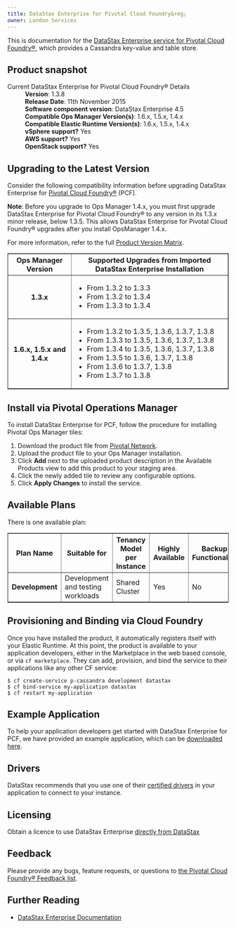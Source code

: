 ```yaml
---
title: DataStax Enterprise for Pivotal Cloud Foundry&reg;
owner: London Services
---
```


This is documentation for the [DataStax Enterprise service for Pivotal Cloud Foundry&reg;](https://network.pivotal.io/products/p-cassandra), which provides a Cassandra key-value and table store.

## Product snapshot

<dl>
<dt>Current DataStax Enterprise for Pivotal Cloud Foundry&reg; Details</dt>
<dd><strong>Version</strong>: 1.3.8 </dd>
<dd><strong>Release Date</strong>: 11th November 2015</dd>
<dd><strong>Software component version</strong>: DataStax Enterprise 4.5</dd>
<dd><strong>Compatible Ops Manager Version(s)</strong>: 1.6.x, 1.5.x, 1.4.x</dd>
<dd><strong>Compatible Elastic Runtime Version(s)</strong>: 1.6.x, 1.5.x, 1.4.x</dd>
<dd><strong>vSphere support?</strong> Yes</dd>
<dd><strong>AWS support?</strong> Yes</dd>
<dd><strong>OpenStack support?</strong> Yes</dd>
</dl>

## Upgrading to the Latest Version

Consider the following compatibility information before upgrading DataStax Enterprise for [Pivotal Cloud Foundry&reg;](https://network.pivotal.io/products/pivotal-cf) (PCF).

<p class="note"><strong>Note</strong>: Before you upgrade to Ops Manager 1.4.x, you must first upgrade DataStax Enterprise for Pivotal Cloud Foundry&reg; to any version in its 1.3.x minor release, below 1.3.5. This allows DataStax Enterprise for Pivotal Cloud Foundry&reg; upgrades after you install OpsManager 1.4.x. </p>

For more information, refer to the full [Product Version Matrix](http://docs.pivotal.io/compatibility-matrix.pdf).

<table border="1" class="nice">
<tr>
  <th>Ops Manager Version</th>
  <th>Supported Upgrades from Imported DataStax Enterprise Installation</th>
</tr>
<tr>
  <th>1.3.x</th>
  <td><ul>
      <li>From 1.3.2 to 1.3.3</li>
      <li>From 1.3.2 to 1.3.4</li>
      <li>From 1.3.3 to 1.3.4</li>
    </ul>
  </td>
</tr>
<tr>
  <th>1.6.x, 1.5.x and 1.4.x</th>
  <td><ul>
      <li>From 1.3.2 to 1.3.5, 1.3.6, 1.3.7, 1.3.8</li>
      <li>From 1.3.3 to 1.3.5, 1.3.6, 1.3.7, 1.3.8</li>
      <li>From 1.3.4 to 1.3.5, 1.3.6, 1.3.7, 1.3.8</li>
      <li>From 1.3.5 to 1.3.6, 1.3.7, 1.3.8</li>
      <li>From 1.3.6 to 1.3.7, 1.3.8</li>
      <li>From 1.3.7 to 1.3.8</li>
    </ul>
  </td>
</tr>
</table>

## Install via Pivotal Operations Manager

To install DataStax Enterprise for PCF, follow the procedure for installing Pivotal Ops Manager tiles:

1. Download the product file from [Pivotal Network](https://network.pivotal.io/).
1. Upload the product file to your Ops Manager installation.
1. Click **Add** next to the uploaded product description in the Available Products view to add this product to your staging area.
1. Click the newly added tile to review any configurable options.
1. Click **Apply Changes** to install the service.

## Available Plans

There is one available plan:

<table border="1" class="nice">
<tr>
<th><strong>Plan Name</strong></th>
<th><strong>Suitable for</strong></th>
<th><strong>Tenancy Model per Instance</strong></th>
<th><strong>Highly Available</strong></th>
<th><strong>Backup Functionality</strong></th>
</tr>

<tr>
<td><b>Development</b></td>
<td>Development and testing workloads</td>
<td>Shared Cluster</td>
<td>Yes</td>
<td>No</td>
</tr>

</table>

## Provisioning and Binding via Cloud Foundry

Once you have installed the product, it automatically registers itself with your Elastic Runtime. At this point, the product is available to your application developers, either in the Marketplace in the web based console, or via `cf marketplace`. They can add, provision, and bind the service to their applications like any other CF service:

```
$ cf create-service p-cassandra development datastax
$ cf bind-service my-application datastax
$ cf restart my-application
```

## Example Application

To help your application developers get started with DataStax Enterprise for PCF, we have provided an example application, which can be [downloaded here](https://github.com/pivotal-cf/cf-cassandra-example-app/archive/master.zip).

## Drivers
DataStax recommends that you use one of their [certified drivers](http://www.datastax.com/download#dl-datastax-drivers) in your application to connect to your instance.

## Licensing
Obtain a licence to use DataStax Enterprise [directly from DataStax](http://www.datastax.com/company#contact)

## Feedback

Please provide any bugs, feature requests, or questions to [the Pivotal Cloud Foundry&reg; Feedback list](mailto:pivotal-cf-feedback@pivotal.io).

## Further Reading

* [DataStax Enterprise Documentation](http://www.datastax.com/docs)
